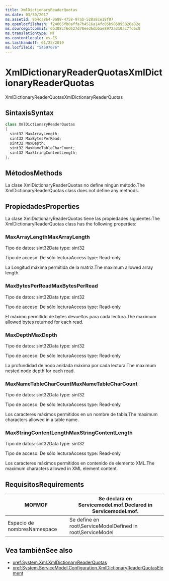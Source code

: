 ```yaml
---
title: XmlDictionaryReaderQuotas
ms.date: 03/30/2017
ms.assetid: 9b4ca8b4-0a89-4758-97ab-528a8ce18f07
ms.openlocfilehash: f24865fb0affa7b4516a14fc05b905995826e82e
ms.sourcegitcommit: 6b308cf6d627d78ee36dbbae8972a310ac7fd6c8
ms.translationtype: MT
ms.contentlocale: es-ES
ms.lasthandoff: 01/23/2019
ms.locfileid: "54597676"
---
```

# <a name="xmldictionaryreaderquotas"></a><span data-ttu-id="04ef2-102">XmlDictionaryReaderQuotas</span><span class="sxs-lookup"><span data-stu-id="04ef2-102">XmlDictionaryReaderQuotas</span></span>
<span data-ttu-id="04ef2-103">XmlDictionaryReaderQuotas</span><span class="sxs-lookup"><span data-stu-id="04ef2-103">XmlDictionaryReaderQuotas</span></span>  
  
## <a name="syntax"></a><span data-ttu-id="04ef2-104">Sintaxis</span><span class="sxs-lookup"><span data-stu-id="04ef2-104">Syntax</span></span>  
  
```csharp
class XmlDictionaryReaderQuotas  
{  
  sint32 MaxArrayLength;  
  sint32 MaxBytesPerRead;  
  sint32 MaxDepth;  
  sint32 MaxNameTableCharCount;  
  sint32 MaxStringContentLength;  
};  
```  
  
## <a name="methods"></a><span data-ttu-id="04ef2-105">Métodos</span><span class="sxs-lookup"><span data-stu-id="04ef2-105">Methods</span></span>  
 <span data-ttu-id="04ef2-106">La clase XmlDictionaryReaderQuotas no define ningún método.</span><span class="sxs-lookup"><span data-stu-id="04ef2-106">The XmlDictionaryReaderQuotas class does not define any methods.</span></span>  
  
## <a name="properties"></a><span data-ttu-id="04ef2-107">Propiedades</span><span class="sxs-lookup"><span data-stu-id="04ef2-107">Properties</span></span>  
 <span data-ttu-id="04ef2-108">La clase XmlDictionaryReaderQuotas tiene las propiedades siguientes:</span><span class="sxs-lookup"><span data-stu-id="04ef2-108">The XmlDictionaryReaderQuotas class has the following properties:</span></span>  
  
### <a name="maxarraylength"></a><span data-ttu-id="04ef2-109">MaxArrayLength</span><span class="sxs-lookup"><span data-stu-id="04ef2-109">MaxArrayLength</span></span>  
 <span data-ttu-id="04ef2-110">Tipo de datos: sint32</span><span class="sxs-lookup"><span data-stu-id="04ef2-110">Data type: sint32</span></span>  
  
 <span data-ttu-id="04ef2-111">Tipo de acceso: De sólo lectura</span><span class="sxs-lookup"><span data-stu-id="04ef2-111">Access type: Read-only</span></span>  
  
 <span data-ttu-id="04ef2-112">La Longitud máxima permitida de la matriz.</span><span class="sxs-lookup"><span data-stu-id="04ef2-112">The maximum allowed array length.</span></span>  
  
### <a name="maxbytesperread"></a><span data-ttu-id="04ef2-113">MaxBytesPerRead</span><span class="sxs-lookup"><span data-stu-id="04ef2-113">MaxBytesPerRead</span></span>  
 <span data-ttu-id="04ef2-114">Tipo de datos: sint32</span><span class="sxs-lookup"><span data-stu-id="04ef2-114">Data type: sint32</span></span>  
  
 <span data-ttu-id="04ef2-115">Tipo de acceso: De sólo lectura</span><span class="sxs-lookup"><span data-stu-id="04ef2-115">Access type: Read-only</span></span>  
  
 <span data-ttu-id="04ef2-116">El máximo permitido de bytes devueltos para cada lectura.</span><span class="sxs-lookup"><span data-stu-id="04ef2-116">The maximum allowed bytes returned for each read.</span></span>  
  
### <a name="maxdepth"></a><span data-ttu-id="04ef2-117">MaxDepth</span><span class="sxs-lookup"><span data-stu-id="04ef2-117">MaxDepth</span></span>  
 <span data-ttu-id="04ef2-118">Tipo de datos: sint32</span><span class="sxs-lookup"><span data-stu-id="04ef2-118">Data type: sint32</span></span>  
  
 <span data-ttu-id="04ef2-119">Tipo de acceso: De sólo lectura</span><span class="sxs-lookup"><span data-stu-id="04ef2-119">Access type: Read-only</span></span>  
  
 <span data-ttu-id="04ef2-120">La profundidad de nodo anidada máxima por cada lectura.</span><span class="sxs-lookup"><span data-stu-id="04ef2-120">The maximum nested node depth for each read.</span></span>  
  
### <a name="maxnametablecharcount"></a><span data-ttu-id="04ef2-121">MaxNameTableCharCount</span><span class="sxs-lookup"><span data-stu-id="04ef2-121">MaxNameTableCharCount</span></span>  
 <span data-ttu-id="04ef2-122">Tipo de datos: sint32</span><span class="sxs-lookup"><span data-stu-id="04ef2-122">Data type: sint32</span></span>  
  
 <span data-ttu-id="04ef2-123">Tipo de acceso: De sólo lectura</span><span class="sxs-lookup"><span data-stu-id="04ef2-123">Access type: Read-only</span></span>  
  
 <span data-ttu-id="04ef2-124">Los caracteres máximos permitidos en un nombre de tabla.</span><span class="sxs-lookup"><span data-stu-id="04ef2-124">The maximum characters allowed in a table name.</span></span>  
  
### <a name="maxstringcontentlength"></a><span data-ttu-id="04ef2-125">MaxStringContentLength</span><span class="sxs-lookup"><span data-stu-id="04ef2-125">MaxStringContentLength</span></span>  
 <span data-ttu-id="04ef2-126">Tipo de datos: sint32</span><span class="sxs-lookup"><span data-stu-id="04ef2-126">Data type: sint32</span></span>  
  
 <span data-ttu-id="04ef2-127">Tipo de acceso: De sólo lectura</span><span class="sxs-lookup"><span data-stu-id="04ef2-127">Access type: Read-only</span></span>  
  
 <span data-ttu-id="04ef2-128">Los caracteres máximos permitidos en contenido de elemento XML.</span><span class="sxs-lookup"><span data-stu-id="04ef2-128">The maximum characters allowed in XML element content.</span></span>  
  
## <a name="requirements"></a><span data-ttu-id="04ef2-129">Requisitos</span><span class="sxs-lookup"><span data-stu-id="04ef2-129">Requirements</span></span>  
  
|<span data-ttu-id="04ef2-130">MOF</span><span class="sxs-lookup"><span data-stu-id="04ef2-130">MOF</span></span>|<span data-ttu-id="04ef2-131">Se declara en Servicemodel.mof.</span><span class="sxs-lookup"><span data-stu-id="04ef2-131">Declared in Servicemodel.mof.</span></span>|  
|---------|-----------------------------------|  
|<span data-ttu-id="04ef2-132">Espacio de nombres</span><span class="sxs-lookup"><span data-stu-id="04ef2-132">Namespace</span></span>|<span data-ttu-id="04ef2-133">Se define en root\ServiceModel</span><span class="sxs-lookup"><span data-stu-id="04ef2-133">Defined in root\ServiceModel</span></span>|  
  
## <a name="see-also"></a><span data-ttu-id="04ef2-134">Vea también</span><span class="sxs-lookup"><span data-stu-id="04ef2-134">See also</span></span>
- <xref:System.Xml.XmlDictionaryReaderQuotas>
- <xref:System.ServiceModel.Configuration.XmlDictionaryReaderQuotasElement>
